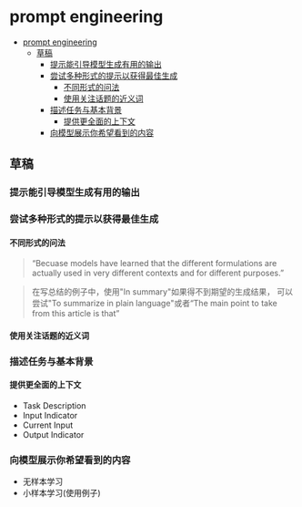 # prompt engineering

- [prompt engineering](#prompt-engineering)
  - [草稿](#草稿)
    - [提示能引导模型生成有用的输出](#提示能引导模型生成有用的输出)
    - [尝试多种形式的提示以获得最佳生成](#尝试多种形式的提示以获得最佳生成)
      - [不同形式的问法](#不同形式的问法)
      - [使用关注话题的近义词](#使用关注话题的近义词)
    - [描述任务与基本背景](#描述任务与基本背景)
      - [提供更全面的上下文](#提供更全面的上下文)
    - [向模型展示你希望看到的内容](#向模型展示你希望看到的内容)


## 草稿

### 提示能引导模型生成有用的输出

### 尝试多种形式的提示以获得最佳生成
#### 不同形式的问法
> “Becuase models have learned that the different formulations are actually used in very different contexts and for different purposes.”

> 在写总结的例子中，使用"In summary"如果得不到期望的生成结果， 可以尝试"To summarize in plain language"或者“The main point to take from this article is that”

#### 使用关注话题的近义词


### 描述任务与基本背景
#### 提供更全面的上下文
- Task Description
- Input Indicator
- Current Input
- Output Indicator

### 向模型展示你希望看到的内容
- 无样本学习
- 小样本学习(使用例子)